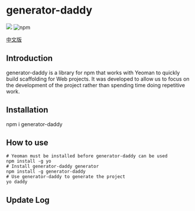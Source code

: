 # generator-daddy

<img src="https://img.shields.io/github/license/Peng-Hello/generator-daddy">
<img alt="npm" src="https://img.shields.io/npm/v/generator-daddy">

[中文版](../README.md)

## Introduction
generator-daddy is a library for npm that works with Yeoman to quickly build scaffolding for Web projects.
It was developed to allow us to focus on the development of the project rather than spending time doing repetitive work.

## Installation
npm i generator-daddy

## How to use
```shell
# Yeoman must be installed before generator-daddy can be used
npm install -g yo
# Install generator-daddy generator
npm install -g generator-daddy
# Use generator-daddy to generate the project
yo daddy
```
## Update Log

